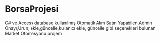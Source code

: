 # BorsaProjesi
 C# ve Access database kullanılmış  Otomatik Alım Satın Yapabilen,Admin Onayı,Urun; ekle,güncelle,kullanıcı ekle, güncelle gibi seçenekleri bulunan Market Otomasyonu projem
